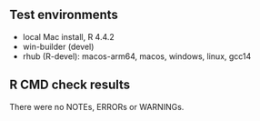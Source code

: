 ## Test environments
* local Mac install, R 4.4.2
* win-builder (devel)
* rhub (R-devel): macos-arm64, macos, windows, linux, gcc14

## R CMD check results
There were no NOTEs, ERRORs or WARNINGs.

